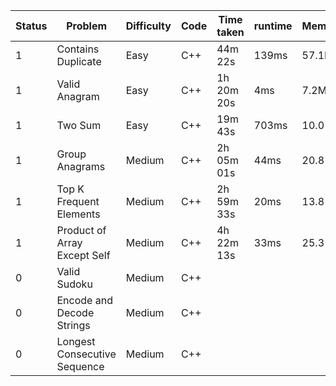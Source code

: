 
| Status | Problem                      | Difficulty | Code | Time taken | runtime |  Memory  |
| ------ | ---------------------------- | ---------- | ---- | ---------- | ------- | -------- |
| 1      | Contains Duplicate           | Easy       | C++  | 44m 22s    | 139ms   |  57.1MB  |
| 1      | Valid Anagram                | Easy       | C++  | 1h 20m 20s | 4ms     |  7.2MB   | 
| 1      | Two Sum                      | Easy       | C++  | 19m 43s    | 703ms   |  10.0 MB |
| 1      | Group Anagrams               | Medium     | C++  | 2h 05m 01s | 44ms    |  20.8 MB |
| 1      | Top K Frequent Elements      | Medium     | C++  | 2h 59m 33s | 20ms    |  13.8 MB |
| 1      | Product of Array Except Self | Medium     | C++  | 4h 22m 13s | 33ms    |  25.3 MB |
| 0      | Valid Sudoku                 | Medium     | C++  |            |         |          |
| 0      | Encode and Decode Strings    | Medium     | C++  |            |         |          |
| 0      | Longest Consecutive Sequence | Medium     | C++  |            |         |          |

